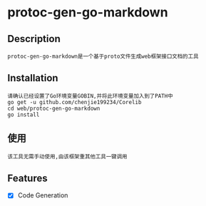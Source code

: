 # protoc-gen-go-markdown

## Description
	protoc-gen-go-markdown是一个基于proto文件生成web框架接口文档的工具

## Installation
	请确认已经设置了Go环境变量GOBIN,并将此环境变量加入到了PATH中
	go get -u github.com/chenjie199234/Corelib
	cd web/protoc-gen-go-markdown
	go install

## 使用
	该工具无需手动使用,由该框架重其他工具一键调用

## Features
- [X] Code Generation
